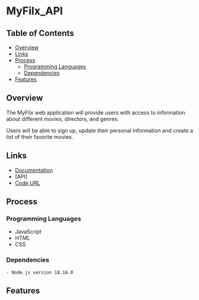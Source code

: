 # MyFilx_API

## Table of Contents

- [Overview](#Overview)
- [Links](#Links)
- [Process](#process)
  - [Programming Languages](#Programming-Languages)
  - [Dependencies](#Dependencies)
- [Features](#Features)

## Overview

The MyFlix web application will provide users with access to information about different movies, directors, and genres.

Users will be able to sign up, update their personal information and create a list of their favorite movies.

## Links

- [Documentation]()
- [API]
- [Code URL](https://github.com/WMSANDERS85/movie_api)

## Process

### Programming Languages

- JavaScript
- HTML
- CSS

### Dependencies

    - Node.js version 18.16.0

## Features
